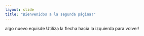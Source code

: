 ```yaml
---
layout: slide
title: "Bienvenidos a la segunda página!"
---
```

algo nuevo equisde
Utiliza la flecha hacia la izquierda para volver!
